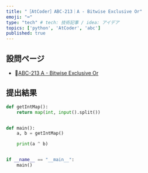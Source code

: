 ```yaml
---
title: "［AtCoder］ABC-213｜A - Bitwise Exclusive Or"
emoji: "⌨️"
type: "tech" # tech: 技術記事 / idea: アイデア
topics: ['python', 'AtCoder', 'abc']
published: true
---
```


## 設問ページ

- 🔗[ABC-213 A - Bitwise Exclusive Or](https://atcoder.jp/contests/abc213/tasks/abc213_a)

## 提出結果

```python
def getIntMap():
    return map(int, input().split())


def main():
    a, b = getIntMap()

    print(a ^ b)


if __name__ == "__main__":
    main()
```
